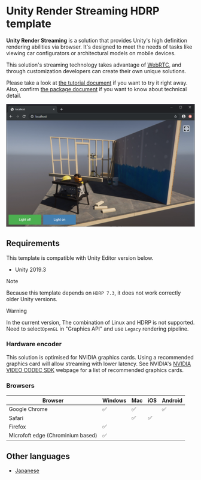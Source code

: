 # Unity Render Streaming HDRP template

**Unity Render Streaming** is a solution that provides Unity's high definition rendering abilities via browser. It's designed to meet the needs of tasks like viewing car configurators or architectural models on mobile devices.  

This solution's streaming technology takes advantage of [WebRTC](https://webrtc.org/),  and through customization developers can create their own unique solutions.

Please take a look at [the tutorial document](en/tutorial.md) if you want to try it right away. Also, confirm [the package document](https://docs.unity3d.com/Packages/com.unity.renderstreaming@latest/index.html) if you want to know about technical detail.

![Browser HDRP scene](images/browser_hdrpscene.png)

## Requirements

This template is compatible with Unity Editor version below. 
- Unity 2019.3

> [!NOTE]
> Because this template depends on `HDRP 7.3`, it does not work correctly older Unity versions.

> [!WARNING]
> In the current version, The combination of Linux and HDRP is not supported. Need to select`OpenGL` in "Graphics API" and use `Legacy` rendering pipeline.

### Hardware encoder

This solution is optimised for NVIDIA graphics cards. Using a recommended graphics card will allow streaming with lower latency. See NVIDIA's [NVIDIA VIDEO CODEC SDK](https://developer.nvidia.com/video-encode-decode-gpu-support-matrix) webpage for a list of recommended graphics cards.

### Browsers

| Browser                           | Windows            | Mac                | iOS                | Android            |
| --------------------------------- | ------------------ | ------------------ | ------------------ | ------------------ |
| Google Chrome                     | :white_check_mark: | :white_check_mark: |                    | :white_check_mark: |
| Safari                            |                    | :white_check_mark: | :white_check_mark: |                    |
| Firefox                           | :white_check_mark: |                    |                    |                    |
| Microfoft edge (Chrominium based) | :white_check_mark: |                    |                    |                    |

## Other languages

- [Japanese](jp/index.md)